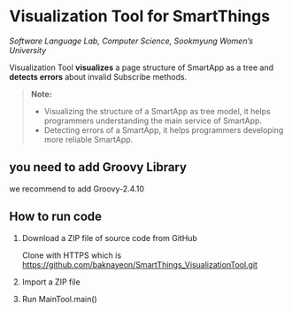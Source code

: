 Visualization Tool for SmartThings
===================
*Software Language Lab, Computer Science, Sookmyung Women’s University*




Visualization Tool **visualizes** a page structure of SmartApp as a tree and **detects errors** about invalid Subscribe methods.




> **Note:**
> - Visualizing the structure of a SmartApp as tree model, it helps programmers understanding the main service of SmartApp. 
> - Detecting errors of a SmartApp, it helps programmers developing more reliable SmartApp. 


you need to add Groovy Library
-------------
we recommend to add Groovy-2.4.10



How to run code
-------------
1. Download a ZIP file of source code from GitHub 

    Clone with HTTPS which is https://github.com/baknayeon/SmartThings_VisualizationTool.git


2. Import a ZIP file


3. Run MainTool.main()

